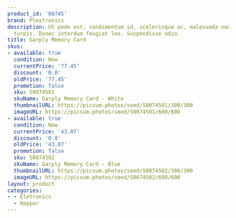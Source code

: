 ```yaml
---
product_id: '00745'
brand: Plextronics
description: Ut pede est, condimentum id, scelerisque ac, malesuada non, quam. Donec
  turpis. Donec interdum feugiat leo. Suspendisse odio.
title: Garply Memory Card
skus:
- available: true
  condition: New
  currentPrice: '77.45'
  discount: '0.0'
  oldPrice: '77.45'
  promotion: false
  sku: S0074501
  skuName: Garply Memory Card - White
  thumbnailURL: https://picsum.photos/seed/S0074501/300/300
  imageURL: https://picsum.photos/seed/S0074501/600/600
- available: true
  condition: New
  currentPrice: '43.07'
  discount: '0.0'
  oldPrice: '43.07'
  promotion: false
  sku: S0074502
  skuName: Garply Memory Card - Blue
  thumbnailURL: https://picsum.photos/seed/S0074502/300/300
  imageURL: https://picsum.photos/seed/S0074502/600/600
layout: product
categories:
- - Eletronics
  - Happor
---
```

